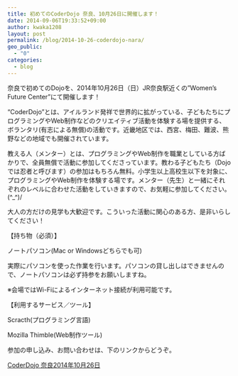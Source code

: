 ```yaml
---
title: 初めてのCoderDojo 奈良、10月26日に開催します！
date: 2014-09-06T19:33:52+09:00
author: kwaka1208
layout: post
permalink: /blog/2014-10-26-coderdojo-nara/
geo_public:
  - "0"
categories:
  - blog
---
```

奈良で初めてのDojoを、2014年10月26日（日）JR奈良駅近くの&#8221;Women&#8217;s Future Center&#8221;にて開催します！

&#8220;CoderDojo&#8221;とは、アイルランド発祥で世界的に拡がっている、子どもたちにプログラミングやWeb制作などのクリエイティブ活動を体験する場を提供する、ボランタリ(有志による無償)の活動です。近畿地区では、西宮、梅田、難波、熊野などの地域でも開催されています。

教える人（メンター）とは、プログラミングやWeb制作を職業としている方ばかりで、全員無償で活動に参加してくださっています。教わる子どもたち（Dojoでは忍者と呼びます）の参加はもちろん無料。小学生以上高校生以下を対象に、プログラミングやWeb制作を体験する場です。メンター（先生）と一緒にそれぞれのレベルに合わせた活動をしていきますので、お気軽に参加してください。 (^_^)/

大人の方だけの見学も大歓迎です。こういった活動に関心のある方、是非いらしてください！

【持ち物（必須）】
  
ノートパソコン(Mac or Windowsどちらでも可)
  
実際にパソコンを使った作業を行います。パソコンの貸し出しはできませんので、ノートパソコンは必ず持参をお願いしますね。
  
※会場ではWi-Fiによるインターネット接続が利用可能です。

【利用するサービス／ツール】
  
Scracth(プログラミング言語)
  
Mozilla Thimble(Web制作ツール)

参加の申し込み、お問い合わせは、下のリンクからどうぞ。
  
[CoderDojo 奈良2014年10月26日](http://coderdojo-nara.doorkeeper.jp/events/15062)